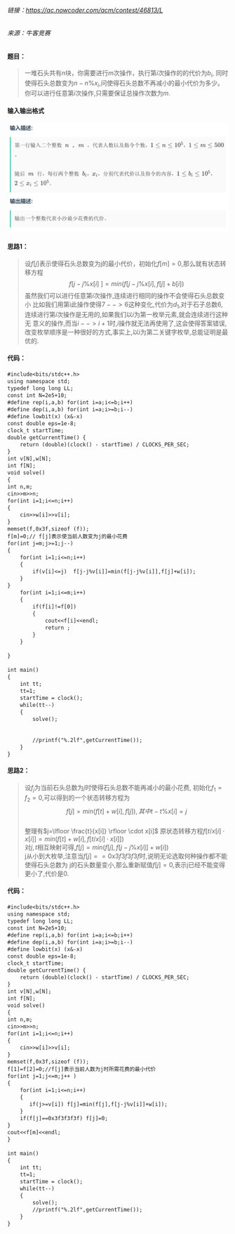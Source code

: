 
###### 链接：https://ac.nowcoder.com/acm/contest/46813/L
###### 来源：牛客竞赛

#### 题目：
>一堆石头共有$n$块，你需要进行$m$次操作，执行第$i$次操作的的代价为$b_i$,
>同时使得石头总数变为$n-n\%x_i$,问使得石头总数不再减小的最小代价为多少。
>你可以进行任意第$i$次操作,只需要保证总操作次数为$m$.

#### 输入输出格式
![Alt text](dp+%E6%9E%9A%E4%B8%BE%E9%A1%BA%E5%BA%8F.png)

#### 思路1：
>设$f\lbrack j\rbrack$表示使得石头总数变为j的最小代价，初始化$f[m]=0$,那么就有状态转移方程
>$$f[j-j\%x[i]\ ]=min(f[j-j\%x[i],f[j]+b[i])$$
>虽然我们可以进行任意第$i$次操作,连续进行相同的操作不会使得石头总数变小
>比如我们用第i此操作使得$7-->6$这种变化,代价为$d_1$,对于石子总数$6$,连续进行第$i$次操作是无用的,如果我们以$i$为第一枚举元素,就会连续进行这种无
意义的操作,而当$i-->i+1$时,$i$操作就无法再使用了,这会使得答案错误,改变枚举顺序是一种很好的方式,事实上,以i为第二关键字枚举,总能证明是最优的.


#### 代码：
    #include<bits/stdc++.h>
    using namespace std;
    typedef long long LL;
    const int N=2e5+10;
    #define rep(i,a,b) for(int i=a;i<=b;i++)
    #define dep(i,a,b) for(int i=a;i>=b;i--)
    #define lowbit(x) (x&-x)
    const double eps=1e-8;
    clock_t startTime;
    double getCurrentTime() {
        return (double)(clock() - startTime) / CLOCKS_PER_SEC;
    }
    int v[N],w[N];
    int f[N];
    void solve()
    {
    int n,m;
    cin>>m>>n;
    for(int i=1;i<=n;i++)
    {
        cin>>w[i]>>v[i];
    }
    memset(f,0x3f,sizeof (f));
    f[m]=0;// f[j]表示使当前人数变为j的最小花费
    for(int j=m;j>=1;j--)
    {
        for(int i=1;i<=n;i++)
        {
            if(v[i]<=j)  f[j-j%v[i]]=min(f[j-j%v[i]],f[j]+w[i]);
        }
    }
        for(int i=1;i<=m;i++)
        {
            if(f[i]!=f[0])
            {
                cout<<f[i]<<endl;
                return ;
            }
        }

    }

    int main()
    {
        int tt;
        tt=1;
        startTime = clock();
        while(tt--)
        {
            solve();
            

            //printf("%.2lf",getCurrentTime());
        }
    }
#### 思路2：
>设$f_j$为当前石头总数为$j$时使得石头总数不能再减小的最小花费,
>初始化$f_1=f_2=0$,可以得到的一个状态转移方程为            
>$$f[j]=min(f[t]+w[i],f[j]),其中t-t\%x[i]=j$$    
>整理有$j=\lfloor \frac{t}{x[i]} \rfloor \cdot x[i]$
原状态转移方程$f[t/x[i]\cdot x[i]]=min(f[t]+w[i],f[t/x[i]\cdot x[i]])$   
对$j,t$相互映射可得,$f[j]=min(f[j],f[j-j\%x[i]]+w[i])$  
>j从小到大枚举,注意当$f[j]==0x3f3f3f3f$时,说明无论选取何种操作都不能使得石头总数为
>j的石头数量变小,那么重新赋值$f[j]=0$,表示j已经不能变得更小了,代价是$0$.

#### 代码：
    #include<bits/stdc++.h>
    using namespace std;
    typedef long long LL;
    const int N=2e5+10;
    #define rep(i,a,b) for(int i=a;i<=b;i++)
    #define dep(i,a,b) for(int i=a;i>=b;i--)
    #define lowbit(x) (x&-x)
    const double eps=1e-8;
    clock_t startTime;
    double getCurrentTime() {
        return (double)(clock() - startTime) / CLOCKS_PER_SEC;
    }
    int v[N],w[N];
    int f[N];
    void solve()
    {
    int n,m;
    cin>>m>>n;
    for(int i=1;i<=n;i++)
    {
        cin>>w[i]>>v[i];
    }
    memset(f,0x3f,sizeof (f));
    f[1]=f[2]=0;//f[j]表示当前人数为j时所需花费的最小代价
    for(int j=1;j<=m;j++ )
    {
        for(int i=1;i<=n;i++)
        {
           if(j>=v[i]) f[j]=min(f[j],f[j-j%v[i]]+w[i]);
        }
        if(f[j]==0x3f3f3f3f) f[j]=0;
    }
    cout<<f[m]<<endl;
    }

    int main()
    {
        int tt;
        tt=1;
        startTime = clock();
        while(tt--)
        {
            solve();
            //printf("%.2lf",getCurrentTime());
        }
    }





































































    